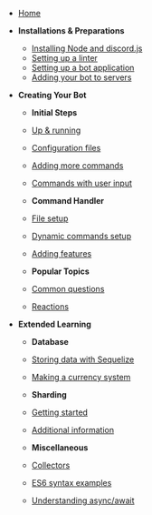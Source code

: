 * [Home](/)

* **Installations & Preparations**
	* [Installing Node and discord.js](/preparations/)
	* [Setting up a linter](/preparations/setting-up-a-linter)
	* [Setting up a bot application](/preparations/setting-up-a-bot-application)
	* [Adding your bot to servers](/preparations/adding-your-bot-to-servers)

* **Creating Your Bot**
	* **Initial Steps**
	* [Up & running](/creating-your-bot/)
	* [Configuration files](/creating-your-bot/configuration-files)
	* [Adding more commands](/creating-your-bot/adding-more-commands)
	* [Commands with user input](/creating-your-bot/commands-with-user-input)

	* **Command Handler**
	* [File setup](/command-handling/)
	* [Dynamic commands setup](/command-handling/dynamic-commands)
	* [Adding features](/command-handling/adding-features)

	* **Popular Topics**
	* [Common questions](/creating-your-bot/common-questions)
	* [Reactions](/additional-info/reactions)

* **Extended Learning**
	* **Database**
	* [Storing data with Sequelize](/sequelize/)
	* [Making a currency system](/sequelize/currency)
	
	* **Sharding**
	* [Getting started](/sharding/)
	* [Additional information](/sharding/additional-information)
	
	* **Miscellaneous**
	* [Collectors](/creating-your-bot/collectors)
	* [ES6 syntax examples](/additional-info/es6-syntax)
	* [Understanding async/await](/additional-info/async-await)
